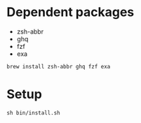 # Dependent packages

- zsh-abbr
- ghq
- fzf
- exa

```shell
brew install zsh-abbr ghq fzf exa
```

# Setup

```
sh bin/install.sh
```
